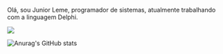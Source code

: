 Olá, sou Junior Leme, programador de sistemas, atualmente trabalhando com a linguagem Delphi.



<img src="{https://img.shields.io/badge/Delphi-B22222?style=for-the-badge&logo=delphi&logoColor=white}" />


![Anurag's GitHub stats](https://github-readme-stats.vercel.app/api?username=JuniorLeme&show_icons=true&theme=codeSTACKr)

<!--
**JuniorLeme/JuniorLeme** is a ✨ _special_ ✨ repository because its `README.md` (this file) appears on your GitHub profile.

Here are some ideas to get you started:

- 🔭 I’m currently working on ...
- 🌱 I’m currently learning ...
- 👯 I’m looking to collaborate on ...
- 🤔 I’m looking for help with ...
- 💬 Ask me about ...
- 📫 How to reach me: ...
- 😄 Pronouns: ...
- ⚡ Fun fact: ...
-->
